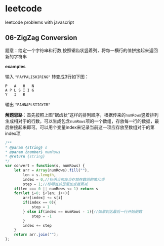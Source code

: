 # leetcode
leetcode problems with javascript

## 06-ZigZag Conversion
题意：给定一个字符串和行数,按照锯齿状竖着列，将每一横行的值拼接起来返回新的字符串

**examples**

输入 `"PAYPALISHIRING"` 转变成3行如下图：

```
P   A   H   N
A P L S I I G
Y   I   R
```

输出 `"PAHNAPLSIIGYIR"`

**解题思路**：首先按照上图“锯齿状”这样的排列顺序，根据传来的`numRows`竖着排列生成相对于的行数，可以生成包含`numRows`项的一个数组，存放每一行的数据，最后拼接起来即可。可以用个变量index来记录当前这一项应存放至数组对于的第index项

```javascript
/**
* @param {string} s
* @param {number} numRows
* @return {string}
*/
var convert = function(s, numRows) {
    let arr = Array(numRows).fill(""),
        len = s.length,
        index = 0,//标明当前应当存放在数组的第几项
        step = 1;//标明当前是累加或者累减
    if(len === 0 || numRows <= 1) return s
    for(let i=0; i<len; i++){
        arr[index] += s[i]
        if(index == 0){
            step = 1
        } else if(index == numRows - 1){//如果到达最后一行开始倒数
            step = -1
        }
        index += step
    }
    return arr.join("");
};
```